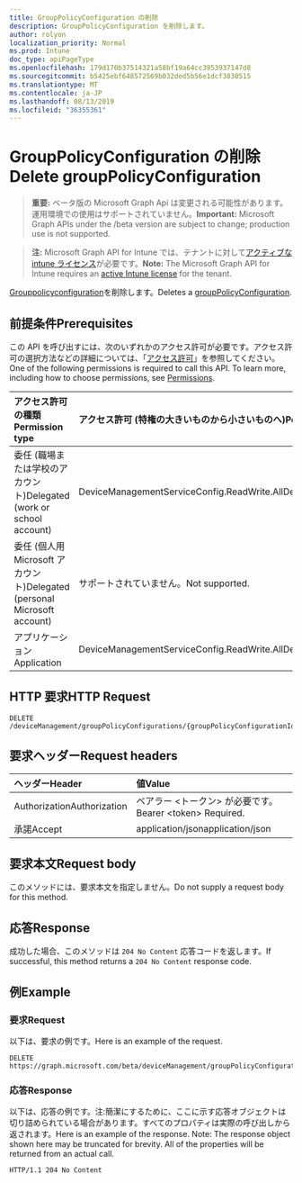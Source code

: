 ```yaml
---
title: GroupPolicyConfiguration の削除
description: GroupPolicyConfiguration を削除します。
author: rolyon
localization_priority: Normal
ms.prod: Intune
doc_type: apiPageType
ms.openlocfilehash: 179d170b37514321a58bf19a64cc3953937147d8
ms.sourcegitcommit: b5425ebf648572569b032ded5b56e1dcf3830515
ms.translationtype: MT
ms.contentlocale: ja-JP
ms.lasthandoff: 08/13/2019
ms.locfileid: "36355361"
---
```

# <a name="delete-grouppolicyconfiguration"></a><span data-ttu-id="8f0a5-103">GroupPolicyConfiguration の削除</span><span class="sxs-lookup"><span data-stu-id="8f0a5-103">Delete groupPolicyConfiguration</span></span>

> <span data-ttu-id="8f0a5-104">**重要:** ベータ版の Microsoft Graph Api は変更される可能性があります。運用環境での使用はサポートされていません。</span><span class="sxs-lookup"><span data-stu-id="8f0a5-104">**Important:** Microsoft Graph APIs under the /beta version are subject to change; production use is not supported.</span></span>

> <span data-ttu-id="8f0a5-105">**注:** Microsoft Graph API for Intune では、テナントに対して[アクティブな intune ライセンス](https://go.microsoft.com/fwlink/?linkid=839381)が必要です。</span><span class="sxs-lookup"><span data-stu-id="8f0a5-105">**Note:** The Microsoft Graph API for Intune requires an [active Intune license](https://go.microsoft.com/fwlink/?linkid=839381) for the tenant.</span></span>

<span data-ttu-id="8f0a5-106">[Grouppolicyconfiguration](../resources/intune-grouppolicy-grouppolicyconfiguration.md)を削除します。</span><span class="sxs-lookup"><span data-stu-id="8f0a5-106">Deletes a [groupPolicyConfiguration](../resources/intune-grouppolicy-grouppolicyconfiguration.md).</span></span>

## <a name="prerequisites"></a><span data-ttu-id="8f0a5-107">前提条件</span><span class="sxs-lookup"><span data-stu-id="8f0a5-107">Prerequisites</span></span>
<span data-ttu-id="8f0a5-p101">この API を呼び出すには、次のいずれかのアクセス許可が必要です。アクセス許可の選択方法などの詳細については、「[アクセス許可](/graph/permissions-reference)」を参照してください。</span><span class="sxs-lookup"><span data-stu-id="8f0a5-p101">One of the following permissions is required to call this API. To learn more, including how to choose permissions, see [Permissions](/graph/permissions-reference).</span></span>

|<span data-ttu-id="8f0a5-110">アクセス許可の種類</span><span class="sxs-lookup"><span data-stu-id="8f0a5-110">Permission type</span></span>|<span data-ttu-id="8f0a5-111">アクセス許可 (特権の大きいものから小さいものへ)</span><span class="sxs-lookup"><span data-stu-id="8f0a5-111">Permissions (from most to least privileged)</span></span>|
|:---|:---|
|<span data-ttu-id="8f0a5-112">委任 (職場または学校のアカウント)</span><span class="sxs-lookup"><span data-stu-id="8f0a5-112">Delegated (work or school account)</span></span>|<span data-ttu-id="8f0a5-113">DeviceManagementServiceConfig.ReadWrite.All</span><span class="sxs-lookup"><span data-stu-id="8f0a5-113">DeviceManagementServiceConfig.ReadWrite.All</span></span>|
|<span data-ttu-id="8f0a5-114">委任 (個人用 Microsoft アカウント)</span><span class="sxs-lookup"><span data-stu-id="8f0a5-114">Delegated (personal Microsoft account)</span></span>|<span data-ttu-id="8f0a5-115">サポートされていません。</span><span class="sxs-lookup"><span data-stu-id="8f0a5-115">Not supported.</span></span>|
|<span data-ttu-id="8f0a5-116">アプリケーション</span><span class="sxs-lookup"><span data-stu-id="8f0a5-116">Application</span></span>|<span data-ttu-id="8f0a5-117">DeviceManagementServiceConfig.ReadWrite.All</span><span class="sxs-lookup"><span data-stu-id="8f0a5-117">DeviceManagementServiceConfig.ReadWrite.All</span></span>|

## <a name="http-request"></a><span data-ttu-id="8f0a5-118">HTTP 要求</span><span class="sxs-lookup"><span data-stu-id="8f0a5-118">HTTP Request</span></span>
<!-- {
  "blockType": "ignored"
}
-->
``` http
DELETE /deviceManagement/groupPolicyConfigurations/{groupPolicyConfigurationId}
```

## <a name="request-headers"></a><span data-ttu-id="8f0a5-119">要求ヘッダー</span><span class="sxs-lookup"><span data-stu-id="8f0a5-119">Request headers</span></span>
|<span data-ttu-id="8f0a5-120">ヘッダー</span><span class="sxs-lookup"><span data-stu-id="8f0a5-120">Header</span></span>|<span data-ttu-id="8f0a5-121">値</span><span class="sxs-lookup"><span data-stu-id="8f0a5-121">Value</span></span>|
|:---|:---|
|<span data-ttu-id="8f0a5-122">Authorization</span><span class="sxs-lookup"><span data-stu-id="8f0a5-122">Authorization</span></span>|<span data-ttu-id="8f0a5-123">ベアラー &lt;トークン&gt; が必要です。</span><span class="sxs-lookup"><span data-stu-id="8f0a5-123">Bearer &lt;token&gt; Required.</span></span>|
|<span data-ttu-id="8f0a5-124">承諾</span><span class="sxs-lookup"><span data-stu-id="8f0a5-124">Accept</span></span>|<span data-ttu-id="8f0a5-125">application/json</span><span class="sxs-lookup"><span data-stu-id="8f0a5-125">application/json</span></span>|

## <a name="request-body"></a><span data-ttu-id="8f0a5-126">要求本文</span><span class="sxs-lookup"><span data-stu-id="8f0a5-126">Request body</span></span>
<span data-ttu-id="8f0a5-127">このメソッドには、要求本文を指定しません。</span><span class="sxs-lookup"><span data-stu-id="8f0a5-127">Do not supply a request body for this method.</span></span>

## <a name="response"></a><span data-ttu-id="8f0a5-128">応答</span><span class="sxs-lookup"><span data-stu-id="8f0a5-128">Response</span></span>
<span data-ttu-id="8f0a5-129">成功した場合、このメソッドは `204 No Content` 応答コードを返します。</span><span class="sxs-lookup"><span data-stu-id="8f0a5-129">If successful, this method returns a `204 No Content` response code.</span></span>

## <a name="example"></a><span data-ttu-id="8f0a5-130">例</span><span class="sxs-lookup"><span data-stu-id="8f0a5-130">Example</span></span>

### <a name="request"></a><span data-ttu-id="8f0a5-131">要求</span><span class="sxs-lookup"><span data-stu-id="8f0a5-131">Request</span></span>
<span data-ttu-id="8f0a5-132">以下は、要求の例です。</span><span class="sxs-lookup"><span data-stu-id="8f0a5-132">Here is an example of the request.</span></span>
``` http
DELETE https://graph.microsoft.com/beta/deviceManagement/groupPolicyConfigurations/{groupPolicyConfigurationId}
```

### <a name="response"></a><span data-ttu-id="8f0a5-133">応答</span><span class="sxs-lookup"><span data-stu-id="8f0a5-133">Response</span></span>
<span data-ttu-id="8f0a5-p102">以下は、応答の例です。注:簡潔にするために、ここに示す応答オブジェクトは切り詰められている場合があります。すべてのプロパティは実際の呼び出しから返されます。</span><span class="sxs-lookup"><span data-stu-id="8f0a5-p102">Here is an example of the response. Note: The response object shown here may be truncated for brevity. All of the properties will be returned from an actual call.</span></span>
``` http
HTTP/1.1 204 No Content
```






